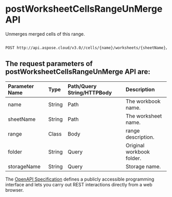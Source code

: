 # **postWorksheetCellsRangeUnMerge API**

Unmerges merged cells of this range. 

```bash

POST http://api.aspose.cloud/v3.0//cells/{name}/worksheets/{sheetName}/ranges/unmerge

```

## The request parameters of **postWorksheetCellsRangeUnMerge** API are: 

| Parameter Name | Type | Path/Query String/HTTPBody | Description | 
| :- | :- | :- |:- | 
|name|String|Path|The workbook name.|
|sheetName|String|Path|The worksheet name.|
|range|Class|Body|range description.|
|folder|String|Query|Original workbook folder.|
|storageName|String|Query|Storage name.|


The [OpenAPI Specification](https://reference.aspose.cloud/cells/#/RangesController/PostWorksheetCellsRangeUnMerge) defines a publicly accessible programming interface and lets you carry out REST interactions directly from a web browser.
